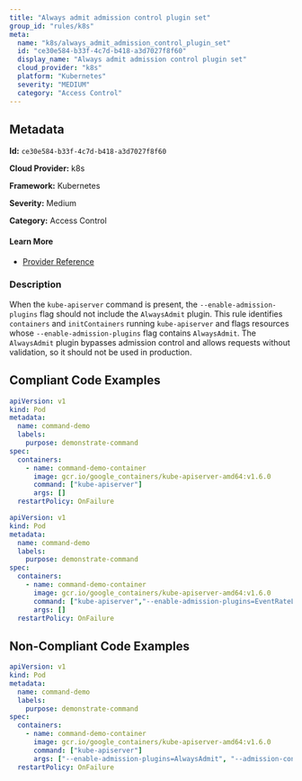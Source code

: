 ```yaml
---
title: "Always admit admission control plugin set"
group_id: "rules/k8s"
meta:
  name: "k8s/always_admit_admission_control_plugin_set"
  id: "ce30e584-b33f-4c7d-b418-a3d7027f8f60"
  display_name: "Always admit admission control plugin set"
  cloud_provider: "k8s"
  platform: "Kubernetes"
  severity: "MEDIUM"
  category: "Access Control"
---
```

## Metadata

**Id:** `ce30e584-b33f-4c7d-b418-a3d7027f8f60`

**Cloud Provider:** k8s

**Framework:** Kubernetes

**Severity:** Medium

**Category:** Access Control

#### Learn More

 - [Provider Reference](https://kubernetes.io/docs/reference/command-line-tools-reference/kube-apiserver/)

### Description

 When the `kube-apiserver` command is present, the `--enable-admission-plugins` flag should not include the `AlwaysAdmit` plugin. This rule identifies `containers` and `initContainers` running `kube-apiserver` and flags resources whose `--enable-admission-plugins` flag contains `AlwaysAdmit`. The `AlwaysAdmit` plugin bypasses admission control and allows requests without validation, so it should not be used in production.


## Compliant Code Examples
```yaml
apiVersion: v1
kind: Pod
metadata:
  name: command-demo
  labels:
    purpose: demonstrate-command
spec:
  containers:
    - name: command-demo-container
      image: gcr.io/google_containers/kube-apiserver-amd64:v1.6.0
      command: ["kube-apiserver"]
      args: []
  restartPolicy: OnFailure

```

```yaml
apiVersion: v1
kind: Pod
metadata:
  name: command-demo
  labels:
    purpose: demonstrate-command
spec:
  containers:
    - name: command-demo-container
      image: gcr.io/google_containers/kube-apiserver-amd64:v1.6.0
      command: ["kube-apiserver","--enable-admission-plugins=EventRateLimit", "--admission-control-config-file=path/to/plugin/config/file.yaml"]
      args: []
  restartPolicy: OnFailure

```
## Non-Compliant Code Examples
```yaml
apiVersion: v1
kind: Pod
metadata:
  name: command-demo
  labels:
    purpose: demonstrate-command
spec:
  containers:
    - name: command-demo-container
      image: gcr.io/google_containers/kube-apiserver-amd64:v1.6.0
      command: ["kube-apiserver"]
      args: ["--enable-admission-plugins=AlwaysAdmit", "--admission-control-config-file=path/to/plugin/config/file.yaml"]
  restartPolicy: OnFailure

```